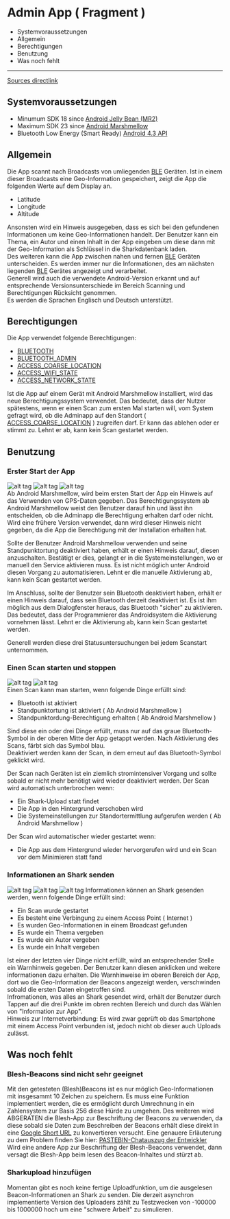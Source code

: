 # Admin App ( Fragment ) 
* Systemvoraussetzungen
* Allgemein
* Berechtigungen
* Benutzung
* Was noch fehlt
  
***
[Sources directlink](https://github.com/SharedKnowledge/SharkOISIndoor/tree/master/adminapp/app/src/main/java)
## Systemvoraussetzungen 
* Minumum SDK 18 since [Android Jelly Bean (MR2)](https://developer.android.com/about/versions/android-4.3.html)
* Maximum SDK 23 since [Android Marshmellow](https://developer.android.com/about/versions/marshmallow/android-6.0.html)  
* Bluetooth Low Energy (Smart Ready) [Android 4.3 API](https://developer.android.com/about/versions/android-4.3.html#Wireless)  


## Allgemein  
Die App scannt nach Broadcasts von umliegenden [BLE](https://en.wikipedia.org/wiki/Bluetooth_low_energy) Geräten. Ist in einem dieser Broadcasts eine Geo-Information gespeichert, zeigt die App die folgenden Werte auf dem Display an.   
* Latitude  
* Longitude  
* Altitude    

Ansonsten wird ein Hinweis ausgegeben, dass es sich bei den gefundenen Informationen um keine Geo-Informationen handelt.  Der Benutzer kann ein Thema, ein Autor und einen Inhalt in der App eingeben um diese dann mit der Geo-Information als Schlüssel in die Sharkdatenbank laden.  
Des weiteren kann die App zwischen nahen und fernen [BLE](https://en.wikipedia.org/wiki/Bluetooth_low_energy) Geräten unterscheiden. Es werden immer nur die Informationen, des am nächsten liegenden [BLE](https://en.wikipedia.org/wiki/Bluetooth_low_energy) Gerätes angezeigt und verarbeitet.  
Generell wird auch die verwendete Android-Version erkannt und auf entsprechende Versionsunterschiede im Bereich Scanning und Berechtigungen Rücksicht genommen.   
Es werden die Sprachen Englisch und Deutsch unterstützt.

## Berechtigungen
Die App verwendet folgende Berechtigungen:  
* [BLUETOOTH](https://developer.android.com/reference/android/Manifest.permission.html#BLUETOOTH)
* [BLUETOOTH_ADMIN](https://developer.android.com/reference/android/Manifest.permission.html#BLUETOOTH_ADMIN)
* [ACCESS_COARSE_LOCATION](https://developer.android.com/reference/android/Manifest.permission.html#ACCESS_COARSE_LOCATION)
* [ACCESS_WIFI_STATE](https://developer.android.com/reference/android/Manifest.permission.html#ACCESS_WIFI_STATE)
* [ACCESS_NETWORK_STATE](https://developer.android.com/reference/android/Manifest.permission.html#ACCESS_NETWORK_STATE)


Ist die App auf einem Gerät mit Android Marshmellow installiert, wird das neue Berechtigungssystem verwendet. Das bedeutet, dass der Nutzer spätestens, wenn er einen Scan zum ersten Mal starten will, vom System gefragt wird, ob die Adminapp auf den Standort ( [ACCESS_COARSE_LOCATION](https://developer.android.com/reference/android/Manifest.permission.html#ACCESS_COARSE_LOCATION) ) zugreifen darf. Er kann das ablehen oder er stimmt zu. Lehnt er ab, kann kein Scan gestartet werden. 

## Benutzung

### Erster Start der App
![alt tag](http://i.imgur.com/2eU6VAK.png) ![alt tag](http://i.imgur.com/6s9A3GY.png) ![alt tag](http://i.imgur.com/PcSRuHG.png)  
Ab Android Marshmellow, wird beim ersten Start der App ein Hinweis auf das  Verwenden von GPS-Daten gegeben. Das Berechtigungssystem ab Android Marshmellow weist den Benutzer darauf hin und lässt ihn entscheiden, ob die Adminapp die Berechtigung erhalten darf oder nicht. Wird eine frühere Version verwendet, dann wird dieser Hinweis nicht gegeben, da die App die Berechtigung mit der Installation erhalten hat.  
  
Sollte der Benutzer Android Marshmellow verwenden und seine Standpunktortung deaktiviert haben, erhält er einen Hinweis darauf, diesen anzuschalten. Bestätigt er dies, gelangt er in die Systemeinstellungen, wo er manuell den Service aktivieren muss. Es ist nicht möglich unter Android diesen Vorgang zu automatisieren. Lehnt er die manuelle Aktivierung ab, kann kein Scan gestartet werden.  
  
Im Anschluss, sollte der Benutzer sein Bluetooth deaktiviert haben, erhält er einen Hinweis darauf, dass sein Bluetooth derzeit deaktiviert ist. Es ist ihm möglich aus dem Dialogfenster heraus, das Bluetooth "sicher" zu aktivieren. Das bedeutet, dass der Programmierer das Androidsystem die Aktivierung vornehmen lässt. Lehnt er die Aktivierung ab, kann kein Scan gestartet werden.  

Generell werden diese drei Statusuntersuchungen bei jedem Scanstart unternommen.  
### Einen Scan starten und stoppen
![alt tag](http://i.imgur.com/niEz7vc.png) ![alt tag](http://i.imgur.com/PTUNlYY.png)  
Einen Scan kann man starten, wenn folgende Dinge erfüllt sind:  
* Bluetooth ist aktiviert
* Standpunktortung ist aktiviert ( Ab Android Marshmellow )
* Standpunktordung-Berechtigung erhalten ( Ab Android Marshmellow )  
  
Sind diese ein oder drei Dinge erfüllt, muss nur auf das graue Bluetooth-Symbol in der oberen Mitte der App getappt werden. Nach Aktivierung des Scans, färbt sich das Symbol blau.  
Deaktiviert werden kann der Scan, in dem erneut auf das Bluetooth-Symbol geklickt wird.  
  
Der Scan nach Geräten ist ein ziemlich stromintensiver Vorgang und sollte sobald er nicht mehr benötigt wird wieder deaktiviert werden. Der Scan wird automatisch unterbrochen wenn:  
* Ein Shark-Upload statt findet
* Die App in den Hintergrund verschoben wird
* Die Systemeinstellungen zur Standortermittlung aufgerufen werden ( Ab Android Marshmellow )
  
Der Scan wird automatischer wieder gestartet wenn: 
* Die App aus dem Hintergrund wieder hervorgerufen wird und ein Scan vor dem Minimieren statt fand
  
### Informationen an Shark senden
![alt tag](http://i.imgur.com/y7xAOr1.png) ![alt tag](http://i.imgur.com/H6Jxw3W.png) ![alt tag](http://i.imgur.com/74iFDCa.png)
Informationen können an Shark gesenden werden, wenn folgende Dinge erfüllt sind: 
* Ein Scan wurde gestartet 
* Es besteht eine Verbingung zu einem Access Point ( Internet )
* Es wurden Geo-Informationen in einem Broadcast gefunden
* Es wurde ein Thema vergeben
* Es wurde ein Autor vergeben
* Es wurde ein Inhalt vergeben  


Ist einer der letzten vier Dinge nicht erfüllt, wird an entsprechender Stelle ein Warnhinweis gegeben. Der Benutzer kann diesen anklicken und weitere informationen dazu erhalten. Die Warnhinweise im oberen Bereich der App, dort wo die Geo-Information der Beacons angezeigt werden, verschwinden sobald die ersten Daten eingetroffen sind.  
Infromationen, was alles an Shark gesendet wird, erhält der Benutzer durch Tappen auf die drei Punkte im obren rechten Bereich und durch das Wählen von "Information zur App".  
Hinweis zur Internetverbindung: Es wird zwar geprüft ob das Smartphone mit einem Access Point verbunden ist, jedoch nicht ob dieser auch Uploads zulässt.

## Was noch fehlt
### Blesh-Beacons sind nicht sehr geeignet
Mit den getesteten (Blesh)Beacons ist es nur möglich Geo-Informationen mit insgesammt 10 Zeichen zu speichern. Es muss eine Funktion implementiert werden, die es ermöglicht durch Umrechnung in ein Zahlensystem zur Basis 256 diese Hürde zu umgehen. Des weiteren wird ABGERATEN die Blesh-App zur Beschriftung der Beacons zu verwenden, da diese sobald sie Daten zum Beschreiben der Beacons erhält diese direkt in eine [Google Short URL](https://goo.gl/) zu konvertieren versucht. 
Eine genauere Erläuterung zu dem Problem finden Sie hier: [PASTEBIN-Chatauszug der Entwickler](http://pastebin.com/56wYsa1j)  
Wird eine andere App zur Beschriftung der Blesh-Beacons verwendet, dann versagt die Blesh-App beim lesen des Beacon-Inhaltes und stürzt ab. 

### Sharkupload hinzufügen
Momentan gibt es noch keine fertige Uploadfunktion, um die ausgelesen Beacon-Informationen an Shark zu senden. Die derzeit asynchron implementierte Version des Uploaders zählt zu Testzwecken von -100000 bis 1000000 hoch um eine "schwere Arbeit" zu simulieren. 
